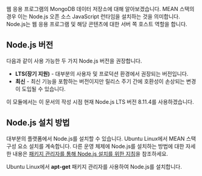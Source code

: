 웹 응용 프로그램의 MongoDB 데이터 저장소에 대해 알아보겠습니다. MEAN 스택의 경우 이는 Node.js 오픈 소스 JavaScript 런타임을 설치하는 것을 의미합니다. Node.js는 웹 응용 프로그램 및 해당 콘텐츠에 대한 서버 쪽 호스트 역할을 합니다.

## <a name="nodejs-versions"></a>Node.js 버전

다음과 같이 사용 가능한 두 가지 Node.js 버전을 권장합니다.

- **LTS(장기 지원)** - 대부분의 사용자 및 프로덕션 환경에서 권장되는 버전입니다.
- **최신** - 최신 기능을 포함하는 버전이지만 릴리스 주기 간에 호환성이 손상되는 변경이 도입될 수 있습니다.

이 모듈에서는 이 문서의 작성 시점 현재 Node.js LTS 버전 8.11.4를 사용하겠습니다.

## <a name="how-to-install-nodejs"></a>Node.js 설치 방법

대부분의 플랫폼에서 Node.js를 설치할 수 있습니다. Ubuntu Linux에서 MEAN 스택 구성 요소 설치를 계속합니다. 다른 운영 체제에 Node.js를 설치하는 방법에 대한 자세한 내용은 [패키지 관리자를 통해 Node.js 설치를 위한 지침](https://nodejs.org/en/download/package-manager/)을 참조하세요.

Ubuntu Linux에서 **apt-get** 패키지 관리자를 사용하여 Node.js를 설치합니다.